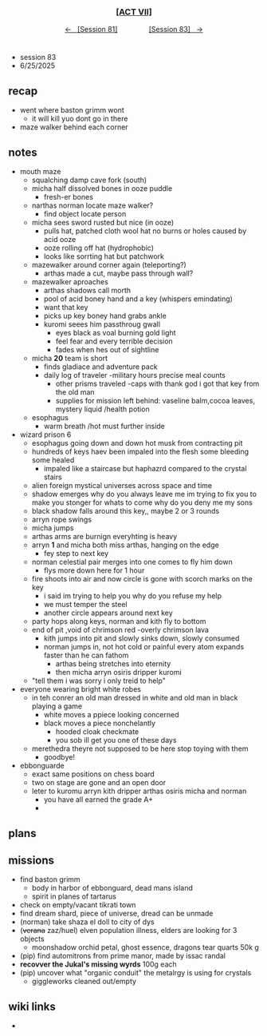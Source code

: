 
<div align="center">
  <h3 align="center"><a href="https://github.com/h-griffin/dnd-notes/blob/main/grimmhaus/act-VII" >[ACT VII]</a></h3>
  <p align="center">
    <a href="https://github.com/h-griffin/dnd-notes/blob/main/grimmhaus/act-VII/24-02-05.md" >&larr; &nbsp; [Session 81]</a>
    &nbsp;&nbsp;&nbsp;&nbsp;&nbsp;&nbsp;&nbsp;&nbsp;&nbsp;&nbsp;&nbsp;&nbsp;&nbsp;&nbsp;
    <a href="https://github.com/h-griffin/dnd-notes/blob/main/grimmhaus/act-VII/25-02-12.md" >[Session 83] &nbsp; &rarr;</a>
  </p>
</div>

#
- session 83
- 6/25/2025

## recap
- went where baston grimm wont
    - it will kill yuo dont go in there
- maze walker behind each corner

## notes
- mouth maze
    - squalching damp cave fork (south)
    - micha half dissolved bones in ooze puddle
        - fresh-er bones
    - narthas norman locate maze walker?
        - find object locate person
    - micha sees sword rusted but nice (in ooze)
        - pulls hat, patched cloth wool hat no burns or holes caused by acid ooze
        - ooze rolling off hat (hydrophobic)
        - looks like sorrting hat but patchwork
    - mazewalker around corner again (teleporting?)
        - arthas made a cut, maybe pass through wall?
    - mazewalker aproaches
        - arthas shadows call morth
        - pool of acid boney hand and a key (whispers emindating)
        - want that key
        - picks up key boney hand grabs ankle
        - kuromi seees him passthroug gwall
            - eyes black as voal burning gold light
            - feel fear and every terrible decision
            - fades when hes out of sightline
    - micha **20** team is short
        - finds gladiace and adventure pack
        - daily log of traveler -military hours precise meal counts
            - other prisms traveled -caps with thank god i got that key from the old man
            - supplies for mission left behind: vaseline balm,cocoa leaves, mystery liquid /health potion
    - esophagus
        - warm breath /hot must further inside
- wizard prison 6
    - esophagus going down and down hot musk from contracting pit
    - hundreds of keys haev been impaled into the flesh some bleeding some healed
        - impaled like a staircase but haphazrd compared to the crystal stairs
    - alien foreign mystical universes across space and time
    - shadow emerges why do you always leave me im trying to fix you to make you stonger for whats to come why do you deny me my sons
    - black shadow falls around this key,, maybe 2 or 3 rounds
    - arryn rope swings
    - micha jumps
    - arthas arms are burnign everyhting is heavy
    - arryn **1** and micha both miss arthas, hanging on the edge
        - fey step to next key
    - norman celestial pair merges into one comes to fly him down
        - flys more down here for 1 hour
    - fire shoots into air and now circle is gone with scorch marks on the key
        - i said im trying to help you why do you refuse my help
        - we must temper the steel
        - another circle appears around next key
    - party hops along keys, norman and kith fly to bottom
    - end of pit ,void of chrimson red -overly chrimson lava
        - kith jumps into pit and slowly sinks down, slowly consumed
        - norman jumps in, not hot cold or painful every atom expands faster than he can fathom
            - arthas being stretches into eternity
            - then micha arryn osiris dripper kuromi
    - "tell them i was sorry i only treid to help"
- everyone wearing bright white robes
    - in teh conrer an old man dressed in white and old man in black playing a game
        - white moves a ppiece looking concerned
        - black moves a piece nonchelantly
            - hooded cloak checkmate
            - you sob ill get you one of these days
    - merethedra theyre not supposed to be here stop toying with them
        - goodbye!
- ebbonguarde
    - exact same positions on chess board
    - two on stage are gone and an open door
    - leter to kuromu arryn kith dripper arthas osiris micha and norman
        - you have all earned the grade A+
        -

## plans

## missions
- find baston grimm
    - body in harbor of ebbonguard, dead mans island
    - spirit in planes of tartarus
- check on empty/vacant tikrati town
- find dream shard, piece of universe, dread can be unmade
- (norman) take shaza el doll to city of dys
- (~~verana~~ zaz/huel) elven population illness, elders are looking for 3 objects
    - moonshadow orchid petal, ghost essence, dragons tear quarts 50k g
- (pip) find automitrons from prime manor, made by issac randal
- **recovver the Jukal's missing wyrds** 100g each
- (pip) uncover what "organic conduit" the metalrgy is using for crystals
    - giggleworks cleaned out/empty

## wiki links
-
